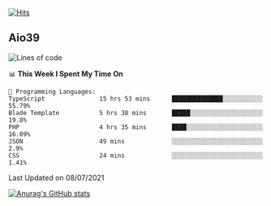[![Hits](https://hits.seeyoufarm.com/api/count/incr/badge.svg?url=https%3A%2F%2Fgithub.com%2Faio39&count_bg=%2339C5BB&title_bg=%23555555&icon=&icon_color=%23E7E7E7&title=hits&edge_flat=false)](https://hits.seeyoufarm.com)

## Aio39

<!--START_SECTION:waka-->
![Lines of code](https://img.shields.io/badge/From%20Hello%20World%20I%27ve%20Written-614739%20lines%20of%20code-blue)

📊 **This Week I Spent My Time On** 

```text
💬 Programming Languages: 
TypeScript               15 hrs 53 mins      ██████████████░░░░░░░░░░░   55.79% 
Blade Template           5 hrs 38 mins       █████░░░░░░░░░░░░░░░░░░░░   19.8% 
PHP                      4 hrs 35 mins       ████░░░░░░░░░░░░░░░░░░░░░   16.09% 
JSON                     49 mins             ░░░░░░░░░░░░░░░░░░░░░░░░░   2.9% 
CSS                      24 mins             ░░░░░░░░░░░░░░░░░░░░░░░░░   1.41%

```


 Last Updated on 08/07/2021
<!--END_SECTION:waka-->
[![Anurag's GitHub stats](https://github-readme-stats.vercel.app/api?username=aio39)](https://github.com/anuraghazra/github-readme-stats)

<!--
**aio39/aio39** is a ✨ _special_ ✨ repository because its `README.md` (this file) appears on your GitHub profile.

Here are some ideas to get you started:

- 🔭 I’m currently working on ...
- 🌱 I’m currently learning ...
- 👯 I’m looking to collaborate on ...
- 🤔 I’m looking for help with ...
- 💬 Ask me about ...
- 📫 How to reach me: ...
- 😄 Pronouns: ...
- ⚡ Fun fact: ...
-->
